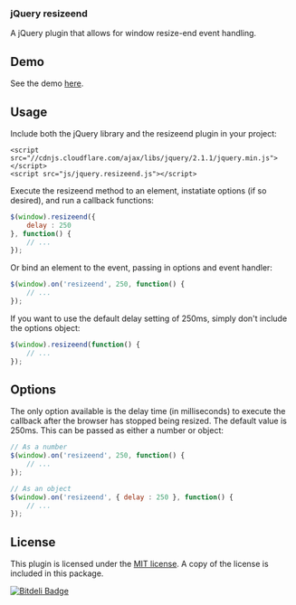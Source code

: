 ### jQuery resizeend

A jQuery plugin that allows for window resize-end event handling.

## Demo

See the demo <a href="http://nielse63.github.io/jquery.resizeend/" target="_blank">here</a>.

## Usage

Include both the jQuery library and the resizeend plugin in your project:

```
<script src="//cdnjs.cloudflare.com/ajax/libs/jquery/2.1.1/jquery.min.js"></script>
<script src="js/jquery.resizeend.js"></script>
```

Execute the resizeend method to an element, instatiate options (if so desired), and run a callback functions:

```js
$(window).resizeend({
	delay : 250
}, function() {
	// ...
});
```

Or bind an element to the event, passing in options and event handler:

```js
$(window).on('resizeend', 250, function() {
	// ...
});
```

If you want to use the default delay setting of 250ms, simply don't include the options object:

```js
$(window).resizeend(function() {
	// ...
});
```

## Options

The only option available is the delay time (in milliseconds) to execute the callback after the browser has stopped being resized. The default value is 250ms. This can be passed as either a number or object:

```js
// As a number
$(window).on('resizeend', 250, function() {
	// ...
});

// As an object
$(window).on('resizeend', { delay : 250 }, function() {
	// ...
});
```

## License

This plugin is licensed under the <a href="http://opensource.org/licenses/MIT" target="_blank">MIT license</a>.  A copy of the license is included in this package.

[![Bitdeli Badge](https://d2weczhvl823v0.cloudfront.net/nielse63/jquery-resizeend/trend.png)](https://bitdeli.com/free "Bitdeli Badge")

